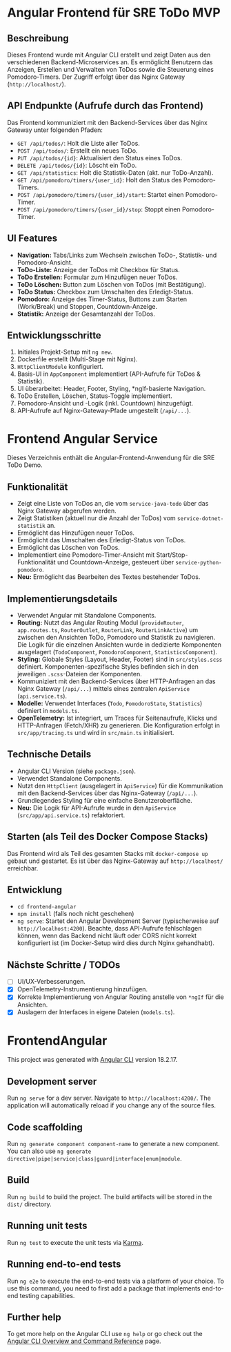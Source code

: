 # Angular Frontend für SRE ToDo MVP

## Beschreibung

Dieses Frontend wurde mit Angular CLI erstellt und zeigt Daten aus den verschiedenen Backend-Microservices an.
Es ermöglicht Benutzern das Anzeigen, Erstellen und Verwalten von ToDos sowie die Steuerung eines Pomodoro-Timers.
Der Zugriff erfolgt über das Nginx Gateway (`http://localhost/`).

## API Endpunkte (Aufrufe durch das Frontend)

Das Frontend kommuniziert mit den Backend-Services über das Nginx Gateway unter folgenden Pfaden:

-   `GET /api/todos/`: Holt die Liste aller ToDos.
-   `POST /api/todos/`: Erstellt ein neues ToDo.
-   `PUT /api/todos/{id}`: Aktualisiert den Status eines ToDos.
-   `DELETE /api/todos/{id}`: Löscht ein ToDo.
-   `GET /api/statistics`: Holt die Statistik-Daten (akt. nur ToDo-Anzahl).
-   `GET /api/pomodoro/timers/{user_id}`: Holt den Status des Pomodoro-Timers.
-   `POST /api/pomodoro/timers/{user_id}/start`: Startet einen Pomodoro-Timer.
-   `POST /api/pomodoro/timers/{user_id}/stop`: Stoppt einen Pomodoro-Timer.

## UI Features

-   **Navigation:** Tabs/Links zum Wechseln zwischen ToDo-, Statistik- und Pomodoro-Ansicht.
-   **ToDo-Liste:** Anzeige der ToDos mit Checkbox für Status.
-   **ToDo Erstellen:** Formular zum Hinzufügen neuer ToDos.
-   **ToDo Löschen:** Button zum Löschen von ToDos (mit Bestätigung).
-   **ToDo Status:** Checkbox zum Umschalten des Erledigt-Status.
-   **Pomodoro:** Anzeige des Timer-Status, Buttons zum Starten (Work/Break) und Stoppen, Countdown-Anzeige.
-   **Statistik:** Anzeige der Gesamtanzahl der ToDos.

## Entwicklungsschritte

1.  Initiales Projekt-Setup mit `ng new`.
2.  Dockerfile erstellt (Multi-Stage mit Nginx).
3.  `HttpClientModule` konfiguriert.
4.  Basis-UI in `AppComponent` implementiert (API-Aufrufe für ToDos & Statistik).
5.  UI überarbeitet: Header, Footer, Styling, *ngIf-basierte Navigation.
6.  ToDo Erstellen, Löschen, Status-Toggle implementiert.
7.  Pomodoro-Ansicht und -Logik (inkl. Countdown) hinzugefügt.
8.  API-Aufrufe auf Nginx-Gateway-Pfade umgestellt (`/api/...`).

# Frontend Angular Service

Dieses Verzeichnis enthält die Angular-Frontend-Anwendung für die SRE ToDo Demo.

## Funktionalität

-   Zeigt eine Liste von ToDos an, die vom `service-java-todo` über das Nginx Gateway abgerufen werden.
-   Zeigt Statistiken (aktuell nur die Anzahl der ToDos) vom `service-dotnet-statistik` an.
-   Ermöglicht das Hinzufügen neuer ToDos.
-   Ermöglicht das Umschalten des Erledigt-Status von ToDos.
-   Ermöglicht das Löschen von ToDos.
-   Implementiert eine Pomodoro-Timer-Ansicht mit Start/Stop-Funktionalität und Countdown-Anzeige, gesteuert über `service-python-pomodoro`.
-   **Neu:** Ermöglicht das Bearbeiten des Textes bestehender ToDos.

## Implementierungsdetails

-   Verwendet Angular mit Standalone Components.
-   **Routing:** Nutzt das Angular Routing Modul (`provideRouter`, `app.routes.ts`, `RouterOutlet`, `RouterLink`, `RouterLinkActive`) um zwischen den Ansichten ToDo, Pomodoro und Statistik zu navigieren. Die Logik für die einzelnen Ansichten wurde in dedizierte Komponenten ausgelagert (`TodoComponent`, `PomodoroComponent`, `StatisticsComponent`).
-   **Styling:** Globale Styles (Layout, Header, Footer) sind in `src/styles.scss` definiert. Komponenten-spezifische Styles befinden sich in den jeweiligen `.scss`-Dateien der Komponenten.
-   Kommuniziert mit den Backend-Services über HTTP-Anfragen an das Nginx Gateway (`/api/...`) mittels eines zentralen `ApiService` (`api.service.ts`).
-   **Modelle:** Verwendet Interfaces (`Todo`, `PomodoroState`, `Statistics`) definiert in `models.ts`.
-   **OpenTelemetry:** Ist integriert, um Traces für Seitenaufrufe, Klicks und HTTP-Anfragen (Fetch/XHR) zu generieren. Die Konfiguration erfolgt in `src/app/tracing.ts` und wird in `src/main.ts` initialisiert.

## Technische Details

-   Angular CLI Version (siehe `package.json`).
-   Verwendet Standalone Components.
-   Nutzt den `HttpClient` (ausgelagert in `ApiService`) für die Kommunikation mit den Backend-Services über das Nginx-Gateway (`/api/...`).
-   Grundlegendes Styling für eine einfache Benutzeroberfläche.
-   **Neu:** Die Logik für API-Aufrufe wurde in den `ApiService` (`src/app/api.service.ts`) refaktoriert.

## Starten (als Teil des Docker Compose Stacks)

Das Frontend wird als Teil des gesamten Stacks mit `docker-compose up` gebaut und gestartet. Es ist über das Nginx-Gateway auf `http://localhost/` erreichbar.

## Entwicklung

-   `cd frontend-angular`
-   `npm install` (falls noch nicht geschehen)
-   `ng serve`: Startet den Angular Development Server (typischerweise auf `http://localhost:4200`). Beachte, dass API-Aufrufe fehlschlagen können, wenn das Backend nicht läuft oder CORS nicht korrekt konfiguriert ist (im Docker-Setup wird dies durch Nginx gehandhabt).

## Nächste Schritte / TODOs

-   [ ] UI/UX-Verbesserungen.
-   [x] OpenTelemetry-Instrumentierung hinzufügen.
-   [x] Korrekte Implementierung von Angular Routing anstelle von `*ngIf` für die Ansichten.
-   [x] Auslagern der Interfaces in eigene Dateien (`models.ts`).

# FrontendAngular

This project was generated with [Angular CLI](https://github.com/angular/angular-cli) version 18.2.17.

## Development server

Run `ng serve` for a dev server. Navigate to `http://localhost:4200/`. The application will automatically reload if you change any of the source files.

## Code scaffolding

Run `ng generate component component-name` to generate a new component. You can also use `ng generate directive|pipe|service|class|guard|interface|enum|module`.

## Build

Run `ng build` to build the project. The build artifacts will be stored in the `dist/` directory.

## Running unit tests

Run `ng test` to execute the unit tests via [Karma](https://karma-runner.github.io).

## Running end-to-end tests

Run `ng e2e` to execute the end-to-end tests via a platform of your choice. To use this command, you need to first add a package that implements end-to-end testing capabilities.

## Further help

To get more help on the Angular CLI use `ng help` or go check out the [Angular CLI Overview and Command Reference](https://angular.dev/tools/cli) page.
